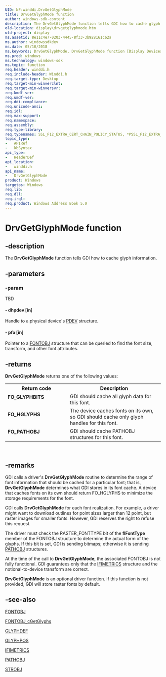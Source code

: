 ```yaml
---
UID: NF:winddi.DrvGetGlyphMode
title: DrvGetGlyphMode function
author: windows-sdk-content
description: The DrvGetGlyphMode function tells GDI how to cache glyph information.
old-location: display\drvgetglyphmode.htm
old-project: display
ms.assetid: 8e11c4e7-0203-4445-8f33-3b928161c62a
ms.author: windowssdkdev
ms.date: 05/10/2018
ms.keywords: DrvGetGlyphMode, DrvGetGlyphMode function [Display Devices], ddifncs_e5ac278d-3417-4b76-aa0f-7fd2906f8137.xml, display.drvgetglyphmode, winddi/DrvGetGlyphMode
ms.prod: windows
ms.technology: windows-sdk
ms.topic: function
req.header: winddi.h
req.include-header: Winddi.h
req.target-type: Desktop
req.target-min-winverclnt: 
req.target-min-winversvr: 
req.kmdf-ver: 
req.umdf-ver: 
req.ddi-compliance: 
req.unicode-ansi: 
req.idl: 
req.max-support: 
req.namespace: 
req.assembly: 
req.type-library: 
req.typenames: SSL_F12_EXTRA_CERT_CHAIN_POLICY_STATUS, *PSSL_F12_EXTRA_CERT_CHAIN_POLICY_STATUS
topic_type:
-	APIRef
-	kbSyntax
api_type:
-	HeaderDef
api_location:
-	winddi.h
api_name:
-	DrvGetGlyphMode
product: Windows
targetos: Windows
req.lib: 
req.dll: 
req.irql: 
req.product: Windows Address Book 5.0
---
```


# DrvGetGlyphMode function


## -description


The <b>DrvGetGlyphMode</b> function tells GDI how to cache glyph information.


## -parameters




### -param

TBD




#### - dhpdev [in]

Handle to a physical device's <a href="https://msdn.microsoft.com/139a10e9-203b-499b-9291-8537eae9189c">PDEV</a> structure.


#### - pfo [in]

Pointer to a <a href="https://msdn.microsoft.com/library/windows/hardware/ff565974">FONTOBJ</a> structure that can be queried to find the font size, transform, and other font attributes.


## -returns



<b>DrvGetGlyphMode</b> returns one of the following values:

<table>
<tr>
<th>Return code</th>
<th>Description</th>
</tr>
<tr>
<td width="40%">
<dl>
<dt><b>FO_GLYPHBITS</b></dt>
</dl>
</td>
<td width="60%">
GDI should cache all glyph data for this font.

</td>
</tr>
<tr>
<td width="40%">
<dl>
<dt><b>FO_HGLYPHS</b></dt>
</dl>
</td>
<td width="60%">
The device caches fonts on its own, so GDI should cache only glyph handles for this font.

</td>
</tr>
<tr>
<td width="40%">
<dl>
<dt><b>FO_PATHOBJ</b></dt>
</dl>
</td>
<td width="60%">
GDI should cache PATHOBJ structures for this font.

</td>
</tr>
</table>
 




## -remarks



GDI calls a driver's <b>DrvGetGlyphMode</b> routine to determine the range of font information that should be cached for a particular font; that is, <b>DrvGetGlyphMode</b> determines what GDI stores in its font cache. A device that caches fonts on its own should return FO_HGLYPHS to minimize the storage requirements for the font.

GDI calls <b>DrvGetGlyphMode</b> for each font realization. For example, a driver might want to download outlines for point sizes larger than 12 point, but raster images for smaller fonts. However, GDI reserves the right to refuse this request.

The driver must check the RASTER_FONTTYPE bit of the <b>flFontType</b> member of the FONTOBJ structure to determine the actual form of the glyphs. If this bit is set, GDI is sending bitmaps; otherwise it is sending <a href="https://msdn.microsoft.com/library/windows/hardware/ff568849">PATHOBJ</a> structures.

At the time of the call to <b>DrvGetGlyphMode</b>, the associated FONTOBJ is not fully functional. GDI guarantees only that the <a href="https://msdn.microsoft.com/library/windows/hardware/ff567418">IFIMETRICS</a> structure and the notional-to-device transform are correct.

<b>DrvGetGlyphMode</b> is an optional driver function. If this function is not provided, GDI will store raster fonts by default.




## -see-also




<a href="https://msdn.microsoft.com/library/windows/hardware/ff565974">FONTOBJ</a>



<a href="https://msdn.microsoft.com/library/windows/hardware/ff565982">FONTOBJ_cGetGlyphs</a>



<a href="https://msdn.microsoft.com/library/windows/hardware/ff566822">GLYPHDEF</a>



<a href="https://msdn.microsoft.com/library/windows/hardware/ff566824">GLYPHPOS</a>



<a href="https://msdn.microsoft.com/library/windows/hardware/ff567418">IFIMETRICS</a>



<a href="https://msdn.microsoft.com/library/windows/hardware/ff568849">PATHOBJ</a>



<a href="https://msdn.microsoft.com/library/windows/hardware/ff569738">STROBJ</a>
 

 

